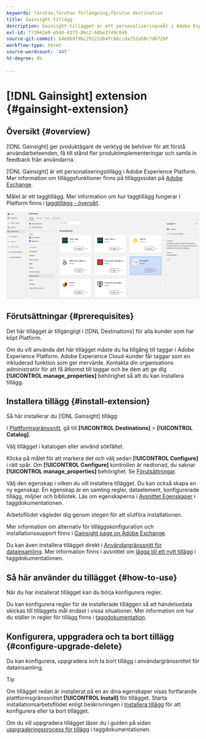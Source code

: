 ```yaml
---
keywords: förutse;förutse förlängning;förutse destination
title: Gainsight-tillägg
description: Gainsight-tillägget är ett personaliseringsmål i Adobe Experience Platform. Mer information om tilläggsfunktionerna finns på tilläggssidan på Adobe Exchange.
exl-id: f73042e0-e540-4373-86c2-60be3749c049
source-git-commit: b4e869f9bc29122db4fc66ccda752a50c7db729f
workflow-type: tm+mt
source-wordcount: '445'
ht-degree: 0%

---
```


# [!DNL Gainsight] extension {#gainsight-extension}

## Översikt {#overview}

[!DNL Gainsight] ger produktägare de verktyg de behöver för att förstå användarbeteenden, få till stånd fler produktimplementeringar och samla in feedback från användarna.

[!DNL Gainsight] är ett personaliseringstillägg i Adobe Experience Platform. Mer information om tilläggsfunktioner finns på tilläggssidan på [Adobe Exchange](https://www.adobeexchange.com/experiencecloud.details.103343.html).

Målet är ett taggtillägg. Mer information om hur taggtillägg fungerar i Platform finns i [taggtillägg - översikt](../launch-extensions/overview.md).

![Gainsight-tillägg](../../assets/catalog/personalization/gainsight/catalog.png)

## Förutsättningar {#prerequisites}

Det här tillägget är tillgängligt i [!DNL Destinations] för alla kunder som har köpt Platform.

Om du vill använda det här tillägget måste du ha tillgång till taggar i Adobe Experience Platform. Adobe Experience Cloud-kunder får taggar som en inkluderad funktion som ger mervärde. Kontakta din organisations administratör för att få åtkomst till taggar och be dem att ge dig **[!UICONTROL manage_properties]** behörighet så att du kan installera tillägg.

## Installera tillägg {#install-extension}

Så här installerar du [!DNL Gainsight] tillägg:

I [Plattformsgränssnitt](https://platform.adobe.com/), gå till **[!UICONTROL Destinations]** > **[!UICONTROL Catalog]**.

Välj tillägget i katalogen eller använd sökfältet.

Klicka på målet för att markera det och välj sedan **[!UICONTROL Configure]** i rätt spår. Om **[!UICONTROL Configure]** kontrollen är nedtonad, du saknar **[!UICONTROL manage_properties]** behörighet. Se [Förutsättningar](#prerequisites).

Välj den egenskap i vilken du vill installera tillägget. Du kan också skapa en ny egenskap. En egenskap är en samling regler, dataelement, konfigurerade tillägg, miljöer och bibliotek. Läs om egenskaperna i [Avsnittet Egenskaper](../../../tags/ui/administration/companies-and-properties.md#properties-page) i taggdokumentationen.

Arbetsflödet vägleder dig genom stegen för att slutföra installationen.

Mer information om alternativ för tilläggskonfiguration och installationssupport finns i [Gainsight page on Adobe Exchange](https://www.adobeexchange.com/experiencecloud.details.103343.html).

Du kan även installera tillägget direkt i [Användargränssnitt för datainsamling](https://experience.adobe.com/#/data-collection/). Mer information finns i avsnittet om [lägga till ett nytt tillägg](../../../tags/ui/managing-resources/extensions/overview.md#add-a-new-extension) i taggdokumentationen.

## Så här använder du tillägget {#how-to-use}

När du har installerat tillägget kan du börja konfigurera regler.

Du kan konfigurera regler för de installerade tilläggen så att händelsedata skickas till tilläggets mål endast i vissa situationer. Mer information om hur du ställer in regler för tillägg finns i [taggdokumentation](../../../tags/ui/managing-resources/rules.md).

## Konfigurera, uppgradera och ta bort tillägg {#configure-upgrade-delete}

Du kan konfigurera, uppgradera och ta bort tillägg i användargränssnittet för datainsamling.

>[!TIP]
>
>Om tillägget redan är installerat på en av dina egenskaper visas fortfarande plattformsgränssnittet **[!UICONTROL Install]** för tillägget. Starta installationsarbetsflödet enligt beskrivningen i [Installera tillägg](#install-extension) för att konfigurera eller ta bort tillägget.

Om du vill uppgradera tillägget läser du i guiden på sidan [uppgraderingsprocess för tillägg](../../../tags/ui/managing-resources/extensions/extension-upgrade.md) i taggdokumentationen.
